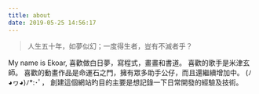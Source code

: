 ```yaml
---
title: about
date: 2019-05-25 14:56:17
---
```



> 人生五十年，如夢似幻；一度得生者，豈有不滅者乎？

My name is Ekoar, 喜歡做白日夢，寫程式，畫畫和書道。 喜歡的歌手是米津玄師。
喜歡的動畫作品是命運石之門，擁有眾多助手公仔，而且還繼續增加中。 (ﾉ◕ヮ◕)ﾉ*:･ﾟ，
創建這個網站旳目的主要是想記錄一下日常開發的經驗及技術。